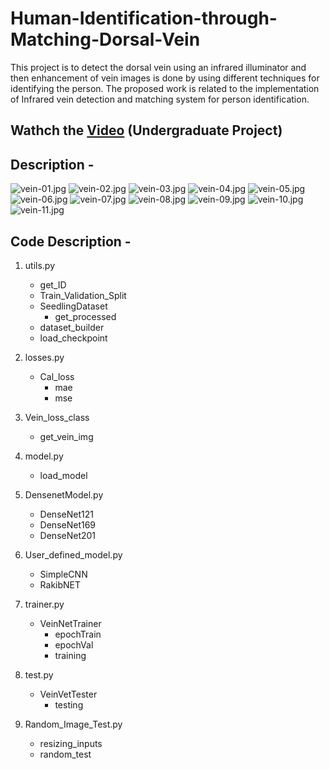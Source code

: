 # Human-Identification-through-Matching-Dorsal-Vein
This project is to detect the dorsal vein using an infrared illuminator and then enhancement of vein images is done by using different techniques for identifying the person. The proposed work is related to the implementation of Infrared vein detection and matching system for person identification.

## Wathch the [Video][1] (Undergraduate Project)
  [1]: (https://youtu.be/0xPcVjBJbuc)

## Description - 

![vein-01.jpg](https://github.com/FarhatBuet14/Human-Identification-through-Matching-Dorsal-Vein/blob/master/Images/vein-01.jpg)
![vein-02.jpg](https://github.com/FarhatBuet14/Human-Identification-through-Matching-Dorsal-Vein/blob/master/Images/vein-02.jpg)
![vein-03.jpg](https://github.com/FarhatBuet14/Human-Identification-through-Matching-Dorsal-Vein/blob/master/Images/vein-03.jpg)
![vein-04.jpg](https://github.com/FarhatBuet14/Human-Identification-through-Matching-Dorsal-Vein/blob/master/Images/vein-04.jpg)
![vein-05.jpg](https://github.com/FarhatBuet14/Human-Identification-through-Matching-Dorsal-Vein/blob/master/Images/vein-05.jpg)
![vein-06.jpg](https://github.com/FarhatBuet14/Human-Identification-through-Matching-Dorsal-Vein/blob/master/Images/vein-06.jpg)
![vein-07.jpg](https://github.com/FarhatBuet14/Human-Identification-through-Matching-Dorsal-Vein/blob/master/Images/vein-07.jpg)
![vein-08.jpg](https://github.com/FarhatBuet14/Human-Identification-through-Matching-Dorsal-Vein/blob/master/Images/vein-08.jpg)
![vein-09.jpg](https://github.com/FarhatBuet14/Human-Identification-through-Matching-Dorsal-Vein/blob/master/Images/vein-09.jpg)
![vein-10.jpg](https://github.com/FarhatBuet14/Human-Identification-through-Matching-Dorsal-Vein/blob/master/Images/vein-10.jpg)
![vein-11.jpg](https://github.com/FarhatBuet14/Human-Identification-through-Matching-Dorsal-Vein/blob/master/Images/vein-11.jpg)


## Code Description - 
 	
1. utils.py
	- get_ID
	- Train_Validation_Split
	- SeedlingDataset
    	- get_processed
	- dataset_builder
	- load_checkpoint

2. losses.py
	- Cal_loss 
		- mae
		- mse

3. Vein_loss_class
	- get_vein_img

4. model.py
	- load_model
	
5. DensenetModel.py
	- DenseNet121
	- DenseNet169
	- DenseNet201

6. User_defined_model.py
	- SimpleCNN
	- RakibNET
 	
5. trainer.py
	- VeinNetTrainer
		- epochTrain
		- epochVal
		- training

6. test.py
	- VeinVetTester
		- testing

7. Random_Image_Test.py
	- resizing_inputs
	- random_test
